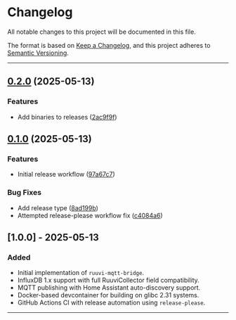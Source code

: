 # Changelog

All notable changes to this project will be documented in this file.

The format is based on [Keep a Changelog](https://keepachangelog.com/en/1.0.0/),
and this project adheres to [Semantic Versioning](https://semver.org/spec/v2.0.0.html).

---

## [0.2.0](https://github.com/VonLatvala/ruuvi-mqtt-bridge/compare/v0.1.0...v0.2.0) (2025-05-13)


### Features

* Add binaries to releases ([2ac9f9f](https://github.com/VonLatvala/ruuvi-mqtt-bridge/commit/2ac9f9f5756a4aeea55a982858c55ba7262f7bd9))

## [0.1.0](https://github.com/VonLatvala/ruuvi-mqtt-bridge/compare/v0.0.1...v0.1.0) (2025-05-13)


### Features

* Initial release workflow ([97a67c7](https://github.com/VonLatvala/ruuvi-mqtt-bridge/commit/97a67c79e4fce106b22e9fa9d1feaa6215f9e145))


### Bug Fixes

* Add release type ([8ad199b](https://github.com/VonLatvala/ruuvi-mqtt-bridge/commit/8ad199b854a8ca056875e5a2d8787acd25b9eed2))
* Attempted release-please workflow fix ([c4084a6](https://github.com/VonLatvala/ruuvi-mqtt-bridge/commit/c4084a61dfd1ff7af8b9721716f20ba3e1728198))

## [1.0.0] - 2025-05-13

### Added
- Initial implementation of `ruuvi-mqtt-bridge`.
- InfluxDB 1.x support with full RuuviCollector field compatibility.
- MQTT publishing with Home Assistant auto-discovery support.
- Docker-based devcontainer for building on glibc 2.31 systems.
- GitHub Actions CI with release automation using `release-please`.

---
